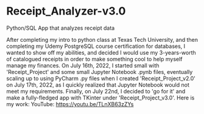 # Receipt_Analyzer-v3.0
Python/SQL App that analyzes receipt data

After completing my intro to python class at Texas Tech University, and then completing my Udemy PostgreSQL course certification for databases, I wanted to show off my abilities, and decided I would use my 3-years-worth of catalogued receipts in order to make something cool to help myself manage my finances.
On July 16th, 2022, I started small with 'Receipt_Project' and some small Jupyter Notebook .pynb files, eventually scaling up to using PyCharm .py files when I created 'Receipt_Project_v2.0' on July 17th, 2022, as I quickly realized that Jupyter Notebook would not meet my requirements.
Finally, on July 22nd, I decided to 'go for it' and make a fully-fledged app with TKinter under 'Receipt_Project_v3.0'. Here is my work:
YouTube: https://youtu.be/TLnXB63zZYs
